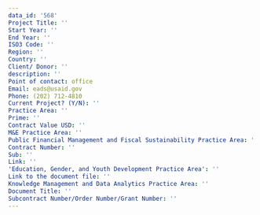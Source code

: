 ```yaml
---
data_id: '568'
Project Title: ''
Start Year: ''
End Year: ''
ISO3 Code: ''
Region: ''
Country: ''
Client/ Donor: ''
description: ''
Point of contact: office
Email: eads@usaid.gov
Phone: (202) 712-4810
Current Project? (Y/N): ''
Practice Area: ''
Prime: ''
Contract Value USD: ''
M&E Practice Area: ''
Public Financial Management and Fiscal Sustainability Practice Area: ''
Contract Number: ''
Sub: ''
Link: ''
'Education, Gender, and Youth Development Practice Area': ''
Link to the document file: ''
Knowledge Management and Data Analytics Practice Area: ''
Document Title: ''
Subcontract Number/Order Number/Grant Number: ''
---
```

